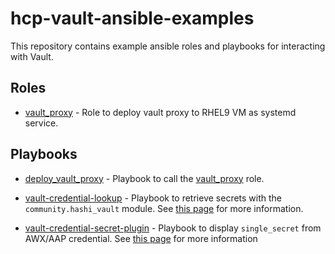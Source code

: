# hcp-vault-ansible-examples

This repository contains example ansible roles and playbooks for interacting with Vault.

## Roles

- [vault_proxy](./roles/vault_proxy/README.md) - Role to deploy vault proxy to RHEL9 VM as systemd service.

## Playbooks

- [deploy_vault_proxy](./deploy_vault_proxy.yml) - Playbook to call the [vault_proxy](./roles/vault_proxy/README.md) role.

- [vault-credential-lookup](./vault-credential-lookup.yml) - Playbook to retrieve secrets with the `community.hashi_vault` module. See [this page](https://docs.secm.oit.umn.edu/Integration%20Examples/Ansible/awx_aap/#ansible-community-collection) for more information.

- [vault-credential-secret-plugin](./vault-credential-secret-plugin.yml) - Playbook to display `single_secret` from AWX/AAP credential. See [this page](https://docs.secm.oit.umn.edu/Integration%20Examples/Ansible/awx_aap/#awx-aap-credential) for more information 
